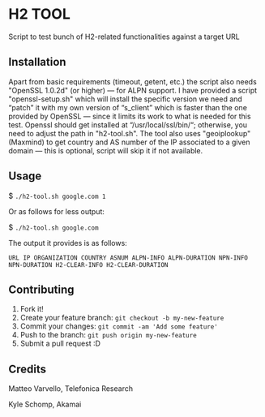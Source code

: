 # H2 TOOL
Script to test bunch of H2-related functionalities against a target URL

## Installation
Apart from basic requirements (timeout, getent, etc.) the script also needs "OpenSSL 1.0.2d" (or higher) — for ALPN support. I have provided a script "openssl-setup.sh" which will install the specific version we need and “patch” it with my own version of “s_client” which is faster than the one provided by OpenSSL — since it limits its work to what is needed for this test. Openssl should get installed at “/usr/local/ssl/bin/“; otherwise, you need to adjust the path in "h2-tool.sh". The tool also uses "geoiplookup" (Maxmind) to get country and AS number of the IP associated to a given domain — this is optional, script will skip it if not available.

## Usage
$ `./h2-tool.sh google.com 1`

Or as follows for less output:

$ `./h2-tool.sh google.com`

The output it provides is as follows:

`URL IP ORGANIZATION COUNTRY ASNUM ALPN-INFO ALPN-DURATION NPN-INFO NPN-DURATION H2-CLEAR-INFO H2-CLEAR-DURATION`

## Contributing
1. Fork it!
2. Create your feature branch: `git checkout -b my-new-feature`
3. Commit your changes: `git commit -am 'Add some feature'`
4. Push to the branch: `git push origin my-new-feature`
5. Submit a pull request :D

## Credits
Matteo Varvello, Telefonica Research 

Kyle Schomp, Akamai

